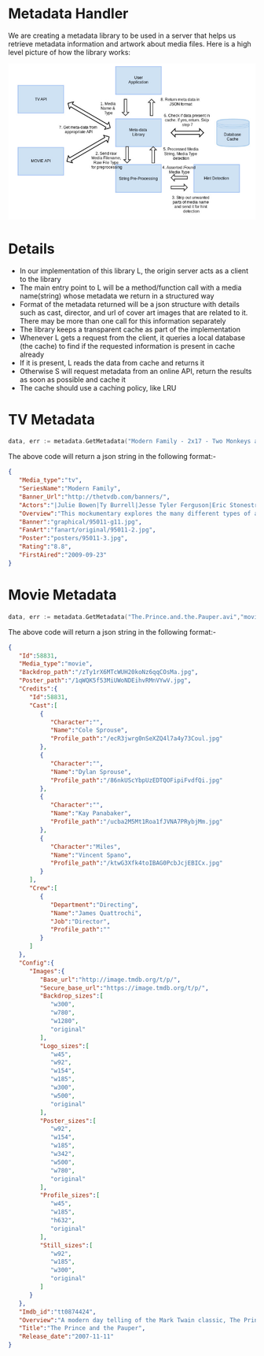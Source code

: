Metadata Handler
==========
We are creating a metadata library to be used in a server that helps us retrieve metadata information and artwork about media files. Here is a high level picture of how the library works: 

![Metadata Library Architecture](docs/img/metadata_server.jpg)

Details
=======
* In our implementation of this library L, the origin server acts as a client to the library
* The main entry point to L will be a method/function call with a media name(string) whose metadata we return in a structured way
* Format of the metadata returned will be a json structure with details such as cast, director, and url of cover art images that are related to it. There may be more than one call for this information separately
* The library keeps a transparent cache as part of the implementation
* Whenever L gets a request from the client, it queries a local database (the cache) to find if the requested information is present in cache already
* If it is present, L reads the data from cache and returns it
* Otherwise S will request metadata from an online API, return the results as soon as possible and cache it
* The cache should use a caching policy, like LRU

TV Metadata
============
```go
data, err := metadata.GetMetadata("Modern Family - 2x17 - Two Monkeys and a Panda.avi","tv")
```

The above code will return a json string in the following format:-

```json
{
   "Media_type":"tv",
   "SeriesName":"Modern Family",
   "Banner_Url":"http://thetvdb.com/banners/",
   "Actors":"|Julie Bowen|Ty Burrell|Jesse Tyler Ferguson|Eric Stonestreet|Sofia Vergara|Ed O'Neill|Rico Rodriguez|Nolan Gould|Sarah Hyland|Ariel Winter|Aubrey Anderson-Emmons|",
   "Overview":"This mockumentary explores the many different types of a modern family through the stories of a gay couple, comprised of Mitchell and Cameron, and their daughter Lily, a straight couple, comprised of Phil and Claire, and their three kids, Haley, Alex, and Luke, and a multi-ethnic couple, which is comprised of Jay and Gloria, and her son Manny.",
   "Banner":"graphical/95011-g11.jpg",
   "FanArt":"fanart/original/95011-2.jpg",
   "Poster":"posters/95011-3.jpg",
   "Rating":"8.8",
   "FirstAired":"2009-09-23"
}
```

Movie Metadata
============

```go
data, err := metadata.GetMetadata("The.Prince.and.the.Pauper.avi","movie")
```

The above code will return a json string in the following format:-

```json
{
   "Id":58831,
   "Media_type":"movie",
   "Backdrop_path":"/zTy1rX6MTcWUH20koNz6qqCOsMa.jpg",
   "Poster_path":"/1qWQK5f53MiUWoNDEihvRMnVYwV.jpg",
   "Credits":{
      "Id":58831,
      "Cast":[
         {
            "Character":"",
            "Name":"Cole Sprouse",
            "Profile_path":"/ecR3jwrg0nSeXZQ4l7a4y73Coul.jpg"
         },
         {
            "Character":"",
            "Name":"Dylan Sprouse",
            "Profile_path":"/86nkUScYbpUzEDTQOFipiFvdfQi.jpg"
         },
         {
            "Character":"",
            "Name":"Kay Panabaker",
            "Profile_path":"/ucba2M5Mt1Roa1fJVNA7PRybjMm.jpg"
         },
         {
            "Character":"Miles",
            "Name":"Vincent Spano",
            "Profile_path":"/ktwG3Xfk4toIBAG0PcbJcjEBICx.jpg"
         }
      ],
      "Crew":[
         {
            "Department":"Directing",
            "Name":"James Quattrochi",
            "Job":"Director",
            "Profile_path":""
         }
      ]
   },
   "Config":{
      "Images":{
         "Base_url":"http://image.tmdb.org/t/p/",
         "Secure_base_url":"https://image.tmdb.org/t/p/",
         "Backdrop_sizes":[
            "w300",
            "w780",
            "w1280",
            "original"
         ],
         "Logo_sizes":[
            "w45",
            "w92",
            "w154",
            "w185",
            "w300",
            "w500",
            "original"
         ],
         "Poster_sizes":[
            "w92",
            "w154",
            "w185",
            "w342",
            "w500",
            "w780",
            "original"
         ],
         "Profile_sizes":[
            "w45",
            "w185",
            "h632",
            "original"
         ],
         "Still_sizes":[
            "w92",
            "w185",
            "w300",
            "original"
         ]
      }
   },
   "Imdb_id":"tt0874424",
   "Overview":"A modern day telling of the Mark Twain classic, The Prince and the Pauper.",
   "Title":"The Prince and the Pauper",
   "Release_date":"2007-11-11"
}
```


